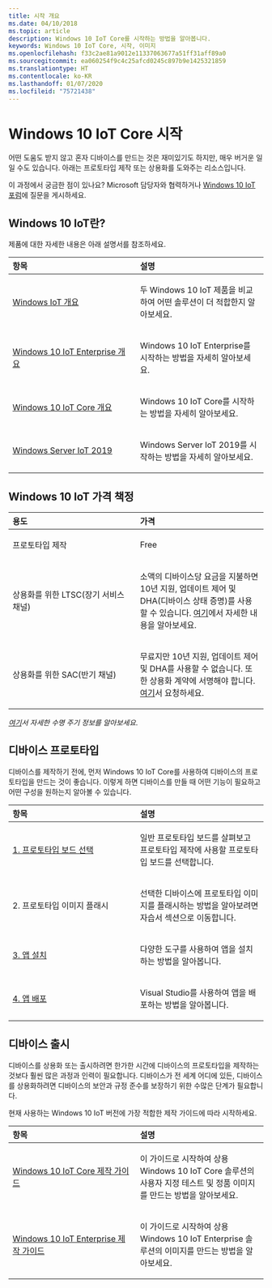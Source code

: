 ```yaml
---
title: 시작 개요
ms.date: 04/10/2018
ms.topic: article
description: Windows 10 IoT Core를 시작하는 방법을 알아봅니다.
keywords: Windows 10 IoT Core, 시작, 이미지
ms.openlocfilehash: f33c2ae81a9012e11337063677a51ff31aff89a0
ms.sourcegitcommit: ea060254f9c4c25afcd0245c897b9e1425321859
ms.translationtype: HT
ms.contentlocale: ko-KR
ms.lasthandoff: 01/07/2020
ms.locfileid: "75721438"
---
```

# <a name="get-started-with-windows-10-iot-core"></a>Windows 10 IoT Core 시작

어떤 도움도 받지 않고 혼자 디바이스를 만드는 것은 재미있기도 하지만, 매우 버거운 일일 수도 있습니다. 아래는 프로토타입 제작 또는 상용화를 도와주는 리소스입니다. 

이 과정에서 궁금한 점이 있나요? Microsoft 담당자와 협력하거나 [Windows 10 IoT 포럼](https://social.msdn.microsoft.com/forums/en-US/home?forum=WindowsIoT)에 질문을 게시하세요.

## <a name="what-is-windows-10-iot"></a>Windows 10 IoT란?

제품에 대한 자세한 내용은 아래 설명서를 참조하세요. 

<table>
<colgroup>
<col width="50%" />
<col width="50%" />
</colgroup>
<thead>
<tr class="header">
<th align="left">항목</th>
<th align="left">설명</th>
</tr>
</thead>
<tbody>

<tr class="odd">
<td align="left"><p><a href="windows-iot.md" data-raw-source="[Windows IoT Overview](windows-iot.md)">Windows IoT 개요</a></p></td>
<td align="left"><p>두 Windows 10 IoT 제품을 비교하여 어떤 솔루션이 더 적합한지 알아보세요.</p></td>
</tr>

<tr class="odd">
<td align="left"><p><a href="windows-iot-enterprise.md" data-raw-source="[Windows 10 IoT Enterprise Overview](windows-iot-enterprise.md)">Windows 10 IoT Enterprise 개요</a></p></td>
<td align="left"><p>Windows 10 IoT Enterprise를 시작하는 방법을 자세히 알아보세요.</p></td>
</tr>

<tr class="odd">
<td align="left"><p><a href="windows-iot-core.md" data-raw-source="[Windows 10 IoT Core Overview](windows-iot-core.md)">Windows 10 IoT Core 개요</a></p></td>
<td align="left"><p>Windows 10 IoT Core를 시작하는 방법을 자세히 알아보세요.</p></td>
</tr>

<tr class="odd">
  <td align="left"><p><a href="windows-server.md" data-raw-source="[Windows Server IoT 2019](https://docs.microsoft.com/windows/iot-core/windows-server)">Windows Server IoT 2019</a></p></td>
<td align="left"><p>Windows Server IoT 2019를 시작하는 방법을 자세히 알아보세요.</p></td>
</tr>

</tbody>
</table>

## <a name="windows-10-iot-pricing"></a>Windows 10 IoT 가격 책정

<table>
<colgroup>
<col width="50%" />
<col width="50%" />
</colgroup>
<thead>
<tr class="header">
<th align="left">용도</th>
<th align="left">가격</th>
</tr>
</thead>
<tbody>

<tr class="odd">
<td align="left"><p>프로토타입 제작</p></td>
<td align="left"><p>Free</p></td>
</tr>

<tr class="odd">
<td align="left"><p>상용화를 위한 LTSC(장기 서비스 채널)</p></td>
<td align="left"><p>소액의 디바이스당 요금을 지불하면 10년 지원, 업데이트 제어 및 DHA(디바이스 상태 증명)를 사용할 수 있습니다. <a href="https://docs.microsoft.com/windows-hardware/manufacture/iot/iotcoreservicesoverview" data-raw-source="[here](https://docs.microsoft.com/windows-hardware/manufacture/iot/iotcoreservicesoverview)">여기</a>에서 자세한 내용을 알아보세요.</p></td>
</tr>

<tr class="odd">
<td align="left"><p>상용화를 위한 SAC(반기 채널)</p></td>
<td align="left"><p>무료지만 10년 지원, 업데이트 제어 및 DHA를 사용할 수 없습니다. 또한 상용화 계약에 서명해야 합니다. <a href="https://www.aka.ms/SAC-agreement">여기</a>서 요청하세요.</p></td>
</tr>

</tbody>
</table>

<i>[여기](https://support.microsoft.com/en-us/lifecycle/search?alpha=IoT%20Core)서 자세한 수명 주기 정보를 알아보세요</i>.

## <a name="prototype-a-device"></a>디바이스 프로토타입

디바이스를 제작하기 전에, 먼저 Windows 10 IoT Core를 사용하여 디바이스의 프로토타입을 만드는 것이 좋습니다. 이렇게 하면 디바이스를 만들 때 어떤 기능이 필요하고 어떤 구성을 원하는지 알아볼 수 있습니다.

<table>
<colgroup>
<col width="50%" />
<col width="50%" />
</colgroup>
<thead>
<tr class="header">
<th align="left">항목</th>
<th align="left">설명</th>
</tr>
</thead>
<tbody>

<tr class="odd">
<td align="left"><p><a href="https://docs.microsoft.com/windows/iot-core/tutorials/quickstarter/PrototypeBoards"
>1. 프로토타입 보드 선택</a></p></td>
<td align="left"><p>일반 프로토타입 보드를 살펴보고 프로토타입 제작에 사용할 프로토타입 보드를 선택합니다.</p></td>
</tr>

<tr class="odd">
<td align="left"><p>2. 프로토타입 이미지 플래시</p></td>
<td align="left"><p>선택한 디바이스에 프로토타입 이미지를 플래시하는 방법을 알아보려면 자습서 섹션으로 이동합니다. </p></td>
</tr>

<tr class="odd">
<td align="left"><p><a href="https://docs.microsoft.com/windows/iot-core/develop-your-app/appinstaller">3. 앱 설치</a></p></td>
<td align="left"><p>다양한 도구를 사용하여 앱을 설치하는 방법을 알아봅니다.</p></td>
</tr>

<tr class="odd">
<td align="left"><p><a href="https://docs.microsoft.com/windows/iot-core/develop-your-app/appdeployment">4. 앱 배포</a></p></td>
<td align="left"><p>Visual Studio를 사용하여 앱을 배포하는 방법을 알아봅니다.</p></td>
</tr>

</tbody>
</table>

## <a name="bring-a-device-to-market"></a>디바이스 출시

디바이스를 상용화 또는 출시하려면 한가한 시간에 디바이스의 프로토타입을 제작하는 것보다 훨씬 많은 과정과 인력이 필요합니다. 디바이스가 전 세계 어디에 있든, 디바이스를 상용화하려면 디바이스의 보안과 규정 준수를 보장하기 위한 수많은 단계가 필요합니다. 

현재 사용하는 Windows 10 IoT 버전에 가장 적합한 제작 가이드에 따라 시작하세요.

<table>
<colgroup>
<col width="50%" />
<col width="50%" />
</colgroup>
<thead>
<tr class="header">
<th align="left">항목</th>
<th align="left">설명</th>
</tr>
</thead>
<tbody>

<tr class="odd">
<td align="left"><p><a href="https://docs.microsoft.com/windows-hardware/manufacture/iot/iot-core-manufacturing-guide"
>Windows 10 IoT Core 제작 가이드</a></p></td>
<td align="left"><p>이 가이드로 시작하여 상용 Windows 10 IoT Core 솔루션의 사용자 지정 테스트 및 정품 이미지를 만드는 방법을 알아보세요.</p></td>
</tr>

<tr class="odd">
<td align="left"><p><a href="https://docs.microsoft.com/windows-hardware/manufacture/desktop/iot-ent-overview">Windows 10 IoT Enterprise 제작 가이드</a></p></td>
<td align="left"><p>이 가이드로 시작하여 상용 Windows 10 IoT Enterprise 솔루션의 이미지를 만드는 방법을 알아보세요.</p></td>
</tr>

</tbody>
</table>
